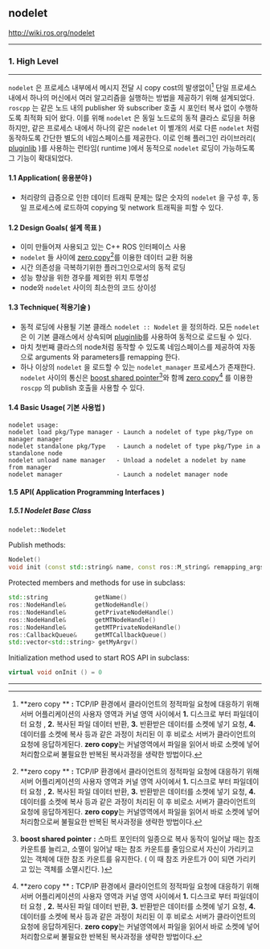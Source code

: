 ## nodelet

<http://wiki.ros.org/nodelet>



---

### 1. High Level

---

`nodelet` 은 프로세스 내부에서 메시지 전달 시 copy cost의 발생없이[^1] 단일 프로세스 내에서 하나의 머신에서 여러 알고리즘을 실행하는 방법을 제공하기 위해 설계되었다.  `roscpp` 는 같은 노드 내의 publisher 와 subscriber 호출 시 포인터 복사 없이 수행하도록 최적화 되어 왔다. 이를 위해 `nodelet` 은 동일 노드로의 동적 클라스 로딩을 허용하지만, 같은 프로세스 내에서 하나의 같은 `nodelet` 이 별개의 서로 다른 `nodelet` 처럼 동작하도록 간단한 별도의 네임스페이스를 제공한다. 이로 인해 플러그인 라이브러리( [pluginlib](http://wiki.ros.org/pluginlib) )를 사용하는 런타임( runtime )에서 동적으로 `nodelet` 로딩이 가능하도록 그 기능이 확대되었다.

#### 1.1 Application( 응용분야 )

- 처리량의 급증으로 인한 데이터 트래픽 문제는 많은 숫자의 `nodelet` 을 구성 후, 동일 프로세스에 로드하여 copying 및 network 트래픽을 피할 수 있다.

#### 1.2  Design Goals( 설계 목표 )

- 이미 만들어져 사용되고 있는 C++ ROS 인터페이스 사용
- `nodelet` 들 사이에 <u>zero copy</u>[^1]를 이용한 데이터 교환 허용
- 시간 의존성을 극복하기위한 플러그인으로서의 동적 로딩
- 성능 향상을 위한 경우를 제외한 위치 투명성
- node와 `nodelet` 사이의 최소한의 코드 상이성

#### 1.3 Technique( 적용기술 )

- 동적 로딩에 사용될 기본 클래스 `nodelet :: Nodelet` 을 정의하라. 모든 `nodelet` 은 이 기본 클래스에서 상속되며 [pluginlib](http://wiki.ros.org/pluginlib)를 사용하여 동적으로 로드될 수 있다.
- 마치 첫번째 클라스의 node처럼 동작할 수 있도록 네임스페이스를 제공하여 자동으로 arguments 와 parameters를 remapping 한다.
-  하나 이상의 `nodelet` 을 로드할 수 있는 `nodelet_manager` 프로세스가 존재한다. `nodelet` 사이의  통신은 <u>boost shared pointer</u>[^2]와 함께 <u>zero copy</u>[^1] 를 이용한 `roscpp` 의 publish 호출을 사용할 수 있다.

#### 1.4 Basic Usage( 기본 사용법 )

```
nodelet usage:
nodelet load pkg/Type manager - Launch a nodelet of type pkg/Type on manager manager
nodelet standalone pkg/Type   - Launch a nodelet of type pkg/Type in a standalone node
nodelet unload name manager   - Unload a nodelet a nodelet by name from manager
nodelet manager               - Launch a nodelet manager node
```

#### 1.5 API( Application Programming Interfaces )

##### 1.5.1 Nodelet Base Class

`nodelet::Nodelet`

Publish methods:

```c++
Nodelet()
void init (const std::string& name, const ros::M_string& remapping_args, const std::vector<std::string>& my_argv);
```

Protected members and methods for use in subclass:


```c++
std::string             getName()
ros::NodeHandle&        getNodeHandle()
ros::NodeHandle&        getPrivateNodeHandle()
ros::NodeHandle&        getMTNodeHandle()
ros::NodeHandle&        getMTPrivateNodeHandle()
ros::CallbackQueue&     getMTCallbackQueue()
std::vector<std::string> getMyArgv()
```

Initialization method used to start ROS API in subclass:


```c++
virtual void onInit () = 0
```









---

[^1]:**zero copy ** **:** TCP/IP 환경에서 클라이언트의 정적파일 요청에 대응하기 위해 서버 어플리케이션의 사용자 영역과 커널 영역 사이에서 **1.** 디스크로 부터 파일데이터 요청 , **2.** 복사된 파일 데이터 반환, **3.** 반환받은 데이터를 소켓에 넣기 요청, **4.** 데이터를 소켓에 복사 등과 같은 과정이 처리된 이 후 비로소 서버가 클라이언트의 요청에 응답하게된다. **zero copy**는 커널영역에서 파일을 읽어서 바로 소켓에 넣어 처리함으로써 불필요한 반복된 복사과정을 생략한 방법이다.
[^2]: **boost shared pointer** **:** 스마트 포인터의 일종으로 복사 동작이 일어날 때는 참조 카운트를 늘리고, 소멸이 일어날 때는 참조 카운트를 줄임으로서 자신이 가리키고 있는 객체에 대한 참조 카운트를 유지한다. ( 이 때 참조 카운트가 0이 되면 가리키고 있는 객체를 소멸시킨다. )

